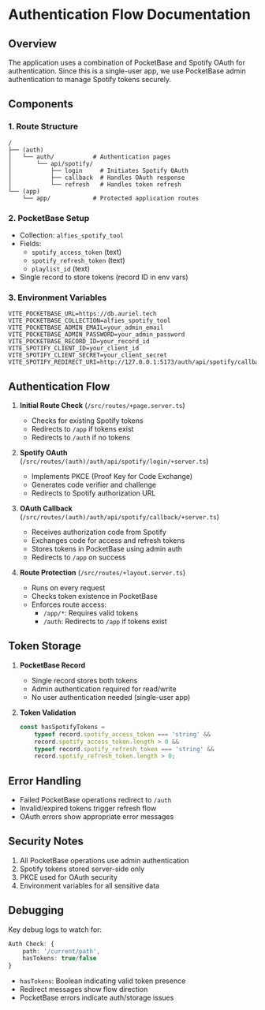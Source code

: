 # Authentication Flow Documentation

## Overview
The application uses a combination of PocketBase and Spotify OAuth for authentication. Since this is a single-user app, we use PocketBase admin authentication to manage Spotify tokens securely.

## Components

### 1. Route Structure
```
/
├── (auth)
│   └── auth/           # Authentication pages
│       └── api/spotify/
│           ├── login     # Initiates Spotify OAuth
│           ├── callback  # Handles OAuth response
│           └── refresh   # Handles token refresh
└── (app)
    └── app/            # Protected application routes
```

### 2. PocketBase Setup
- Collection: `alfies_spotify_tool`
- Fields:
  - `spotify_access_token` (text)
  - `spotify_refresh_token` (text)
  - `playlist_id` (text)
- Single record to store tokens (record ID in env vars)

### 3. Environment Variables
```env
VITE_POCKETBASE_URL=https://db.auriel.tech
VITE_POCKETBASE_COLLECTION=alfies_spotify_tool
VITE_POCKETBASE_ADMIN_EMAIL=your_admin_email
VITE_POCKETBASE_ADMIN_PASSWORD=your_admin_password
VITE_POCKETBASE_RECORD_ID=your_record_id
VITE_SPOTIFY_CLIENT_ID=your_client_id
VITE_SPOTIFY_CLIENT_SECRET=your_client_secret
VITE_SPOTIFY_REDIRECT_URI=http://127.0.0.1:5173/auth/api/spotify/callback
```

## Authentication Flow

1. **Initial Route Check** (`/src/routes/+page.server.ts`)
   - Checks for existing Spotify tokens
   - Redirects to `/app` if tokens exist
   - Redirects to `/auth` if no tokens

2. **Spotify OAuth** (`/src/routes/(auth)/auth/api/spotify/login/+server.ts`)
   - Implements PKCE (Proof Key for Code Exchange)
   - Generates code verifier and challenge
   - Redirects to Spotify authorization URL

3. **OAuth Callback** (`/src/routes/(auth)/auth/api/spotify/callback/+server.ts`)
   - Receives authorization code from Spotify
   - Exchanges code for access and refresh tokens
   - Stores tokens in PocketBase using admin auth
   - Redirects to `/app` on success

4. **Route Protection** (`/src/routes/+layout.server.ts`)
   - Runs on every request
   - Checks token existence in PocketBase
   - Enforces route access:
     - `/app/*`: Requires valid tokens
     - `/auth`: Redirects to `/app` if tokens exist

## Token Storage

1. **PocketBase Record**
   - Single record stores both tokens
   - Admin authentication required for read/write
   - No user authentication needed (single-user app)

2. **Token Validation**
   ```typescript
   const hasSpotifyTokens = 
       typeof record.spotify_access_token === 'string' && 
       record.spotify_access_token.length > 0 &&
       typeof record.spotify_refresh_token === 'string' && 
       record.spotify_refresh_token.length > 0;
   ```

## Error Handling
- Failed PocketBase operations redirect to `/auth`
- Invalid/expired tokens trigger refresh flow
- OAuth errors show appropriate error messages

## Security Notes
1. All PocketBase operations use admin authentication
2. Spotify tokens stored server-side only
3. PKCE used for OAuth security
4. Environment variables for all sensitive data

## Debugging
Key debug logs to watch for:
```typescript
Auth Check: { 
    path: '/current/path', 
    hasTokens: true/false 
}
```
- `hasTokens`: Boolean indicating valid token presence
- Redirect messages show flow direction
- PocketBase errors indicate auth/storage issues
